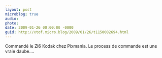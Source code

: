 ```yaml
---
layout: post
microblog: true
audio: 
photo: 
date: 2009-01-26 00:00:00 -0000
guid: http://xtof.micro.blog/2009/01/26/t1150002694.html
---
```

Commandé le ZI6 Kodak chez Pixmania. Le process de commande est une vraie daube....
